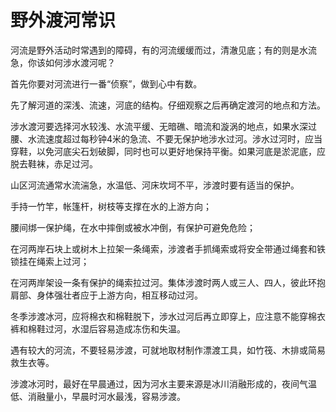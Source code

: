# 野外渡河常识  
  
河流是野外活动时常遇到的障碍，有的河流缓缓而过，清澈见底；有的则是水流急，你该如何涉水渡河呢？  
  
首先你要对河流进行一番“侦察”，做到心中有数。  
  
先了解河道的深浅、流速，河底的结构。仔细观察之后再确定渡河的地点和方法。  
  
涉水渡河要选择河水较浅、水流平缓、无暗礁、暗流和漩涡的地点，如果水深过腰、水流速度超过每秒钟4米的急流、不要无保护地涉水过河。涉水过河时，应当穿鞋，以免河底尖石划破脚，同时也可以更好地保持平衡。如果河底是淤泥底，应脱去鞋袜，赤足过河。  
  
山区河流通常水流湍急，水温低、河床坎坷不平，涉渡时要有适当的保护。  
  
手持一竹竿，帐篷杆，树枝等支撑在水的上游方向；  
  
腰间绑一保护绳，在水中摔倒或被水冲倒，有保护可避免危险；  
  
在河两岸石块上或树木上拉架一条绳索，涉渡者手抓绳索或将安全带通过绳套和铁锁挂在绳索上过河；  
  
在河两岸架设一条有保护的绳索拉过河。集体涉渡时两人或三人、四人，彼此环抱肩部、身体强壮者应于上游方向，相互移动过河。  
  
冬季涉渡冰河，应将棉衣和棉鞋脱下，涉水过河后再立即穿上，应注意不能穿棉衣裤和棉鞋过河，水湿后容易造成冻伤和失温。  
  
遇有较大的河流，不要轻易涉渡，可就地取材制作漂渡工具，如竹筏、木排或简易救生衣等。  
  
涉渡冰河时，最好在早晨通过，因为河水主要来源是冰川消融形成的，夜间气温低、消融量小，早晨时河水最浅，容易涉渡。  
  
